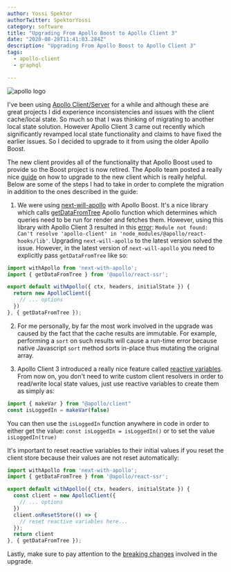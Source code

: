```yaml
---
author: Yossi Spektor
authorTwitter: SpektorYossi
category: software
title: "Upgrading From Apollo Boost to Apollo Client 3"
date: "2020-08-28T11:41:03.284Z"
description: "Upgrading From Apollo Boost to Apollo Client 3"
tags:
  - apollo-client
  - graphql

---
```


![apollo logo](/images/blog/apollo.png)

I've been using [Apollo Client/Server](https://www.apollographql.com/docs/) for a while and although these are great projects I did experience inconsistencies and issues with the client cache/local state. So much so that I was thinking of migrating to another local state solution. However Apollo Client 3 came out recently which significantly revamped local state functionality and claims to have fixed the earlier issues. So I decided to upgrade to it from using the older Apollo Boost.

The new client provides all of the functionality that Apollo Boost used to provide so the Boost project is now retired. The Apollo team posted a really nice [guide](https://www.apollographql.com/docs/react/migrating/apollo-client-3-migration/) on how to upgrade to the new client which is really helpful. Below are some of the steps I had to take in order to complete the migration in addition to the ones described in the guide:

1. We were using [next-will-apollo](https://www.npmjs.com/package/next-with-apollo) with Apollo Boost. It's a nice library which calls [getDataFromTree](https://www.apollographql.com/docs/react/api/react/ssr/#getdatafromtree) Apollo function which determines which queries need to be run for render and fetches them. However, using this library with Apollo Client 3 resulted in this [error](https://github.com/apollographql/apollo-client/issues/5808): `Module not found: Can't resolve 'apollo-client' in 'node_modules/@apollo/react-hooks/lib'`. Upgrading `next-will-apollo` to the latest version solved the issue. However, in the latest version of `next-will-apollo` you need to explicitly pass `getDataFromTree` like so:

```js
import withApollo from 'next-with-apollo';
import { getDataFromTree } from '@apollo/react-ssr';

export default withApollo({ ctx, headers, initialState }) {
  return new ApolloClient({
    // ... options
  })
}, { getDataFromTree });
```

2. For me personally, by far the most work involved in the upgrade was caused by the fact that the cache results are immutable. For example, performing a `sort` on such results will cause a run-time error because native Javascript `sort` method sorts in-place thus mutating the original array.

3. Apollo Client 3 introduced a really nice feature called [reactive variables](https://www.apollographql.com/docs/react/local-state/reactive-variables/). From now on, you don't need to write custom client resolvers in order to read/write local state values, just use reactive variables to create them as simply as:

```js
import { makeVar } from "@apollo/client"
const isLoggedIn = makeVar(false)
```

You can then use the `isLoggedIn` function anywhere in code in order to either get the value: `const isLoggedIn = isLoggedIn()` or to set the value `isLoggedIn(true)`

It's important to reset reactive variables to their initial values if you reset the client store because their values are not reset automatically:

```js
import withApollo from 'next-with-apollo';
import { getDataFromTree } from '@apollo/react-ssr';

export default withApollo({ ctx, headers, initialState }) {
  const client = new ApolloClient({
    // ... options
  })
  client.onResetStore(() => {
    // reset reactive variables here...
  });
  return client
}, { getDataFromTree });
```

Lastly, make sure to pay attention to the [breaking changes](https://www.apollographql.com/docs/react/migrating/apollo-client-3-migration/#breaking-cache-changes) involved in the upgrade.

